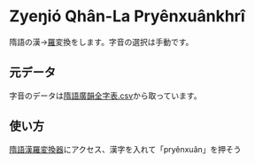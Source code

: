# Zyeŋió Qhân-La Pryênxuânkhrî
隋語の漢→[羅](https://github.com/Magnezone462/Zyegnio/blob/master/隋語拼音方案.pdf)変換をします。字音の選択は手動です。

## 元データ
字音のデータは[隋語廣韻全字表.csv](https://github.com/Magnezone462/Zyegnio/blob/master/隋語廣韻全字表.csv)から取っています。

## 使い方

[隋語漢羅変換器](https://magnezone462.github.io/Zyegnio-Qhan-La-Pryenxuankhri/index.html)にアクセス、漢字を入れて「pryênxuân」を押そう
